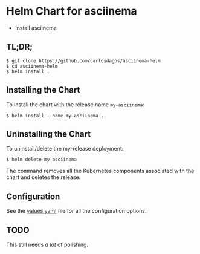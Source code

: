 # Helm Chart for asciinema

* Install asciinema

## TL;DR;

```console
$ git clone https://github.com/carlosdagos/asciinema-helm
$ cd asciinema-helm
$ helm install .
```
## Installing the Chart

To install the chart with the release name `my-asciinema`:

```console
$ helm install --name my-asciinema .
```

## Uninstalling the Chart

To uninstall/delete the my-release deployment:

```console
$ helm delete my-asciinema
```

The command removes all the Kubernetes components associated with the chart
and deletes the release.

## Configuration

See the [values.yaml](values.yaml) file for all the configuration options.

## TODO

This still needs _a lot_ of polishing.
